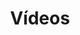 ---
order: 10
view: Category
lang: pt-BR

title: Vídeos
description: HTML5, acessibilidade, UX, SEO, performance e webzcomponents? Sem redundância, mas aqui no HTML Moderno você aprende tudo de mais moderno sobre dev web
slug: videos
tags: []

meta:
  - property: og:image
    content: https://htmlmoderno.com.br/html-moderno-image-share.png
  - name: twitter:image
    content: https://htmlmoderno.com.br/html-moderno-image-share.png
---